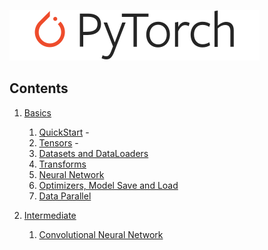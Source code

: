 ![logo](logo/pytorch_logo_2018.svg)

## Contents

1. [Basics](tutorials/01-basics)
    1. [QuickStart](tutorials/01-basics/01-quickstart/main.py) - 
    2. [Tensors](tutorials/01-basics/02-tensors/main.py) -
    3. [Datasets and DataLoaders](tutorials/01-basics/03-dataset-dataloaders/main.py)
    4. [Transforms](tutorials/01-basics/04-transforms/main.py)
    5. [Neural Network](tutorials/01-basics/05-neural-network/main.py)
    6. [Optimizers, Model Save and Load](tutorials/01-basics/06-optim-save-load/main.py)
    7. [Data Parallel](tutorials/01-basics/07-data-parallel/main.py)
    
2. [Intermediate](tutorials/02-intermediate)
    1. [Convolutional Neural Network](tutorials/02-intermediate/01-convolutional-nn/main.py)
    